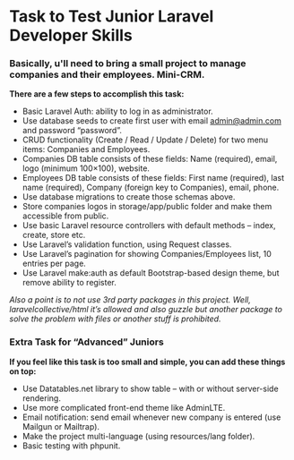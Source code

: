 # Task to Test Junior Laravel Developer Skills

### Basically, u'll need to bring a small project to manage companies and their employees. Mini-CRM.

**There are a few steps to accomplish this task:**
* Basic Laravel Auth: ability to log in as administrator.
* Use database seeds to create first user with email admin@admin.com and password “password”.
* CRUD functionality (Create / Read / Update / Delete) for two menu items: Companies and Employees.
* Companies DB table consists of these fields: Name (required), email, logo (minimum 100×100), website.
* Employees DB table consists of these fields: First name (required), last name (required), Company (foreign key to Companies), email, phone.
* Use database migrations to create those schemas above.
* Store companies logos in storage/app/public folder and make them accessible from public.
* Use basic Laravel resource controllers with default methods – index, create, store etc.
* Use Laravel’s validation function, using Request classes.
* Use Laravel’s pagination for showing Companies/Employees list, 10 entries per page.
* Use Laravel make:auth as default Bootstrap-based design theme, but remove ability to register.

*Also a point is to not use 3rd party packages in this project. Well, laravelcollective/html it’s allowed and also guzzle but another package to solve the problem with files or another stuff is prohibited.*

### Extra Task for “Advanced” Juniors
**If you feel like this task is too small and simple, you can add these things on top:**

* Use Datatables.net library to show table – with or without server-side rendering.
* Use more complicated front-end theme like AdminLTE.
* Email notification: send email whenever new company is entered (use Mailgun or Mailtrap).
* Make the project multi-language (using resources/lang folder).
* Basic testing with phpunit.
